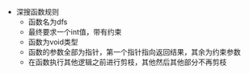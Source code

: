 * 深搜函数规则
  * 函数名为dfs
  * 最终要求一个int值，带有约束
  * 函数为void类型
  * 函数的参数全部为指针，第一个指针指向返回结果，其余为约束参数
  * 在函数执行其他逻辑之前进行剪枝，其他然后其他部分不再剪枝